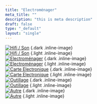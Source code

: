 ```yaml
---
title: "Electroménager"
meta_title: ""
description: "this is meta description"
draft: false
type: "_default"
layout: "single"
---
```


[![Hifi / Son](../../picto/picto_hifi_son_darkmode.png)](../hifi_son)
{.dark .inline-image}  
[![Hifi / Son](../../picto/picto_hifi_son.jpg)](../hifi_son)
{.light .inline-image}  
[![Electroménager](../../picto/picto_hifi_son_darkmode.png)](../electromenager)
{.dark .inline-image}  
[![Electroménager](../../picto/picto_hifi_son.jpg)](../electromenager)
{.light .inline-image}  
[![Carte Electronique](../../picto/picto_hifi_son_darkmode.png)](../carte_electronique)
{.dark .inline-image}  
[![Carte Electronique](../../picto/picto_hifi_son.jpg)](../carte_electronique)
{.light .inline-image}  
[![Outillage](../../picto/picto_hifi_son_darkmode.png)](../outillage)
{.dark .inline-image}  
[![Outillage](../../picto/picto_hifi_son.jpg)](../outillage)
{.light .inline-image}  
[![Autre](../../picto/picto_hifi_son_darkmode.png)](../autre)
{.dark .inline-image}  
[![Autre](../../picto/picto_hifi_son.jpg)](../autre)
{.light .inline-image}